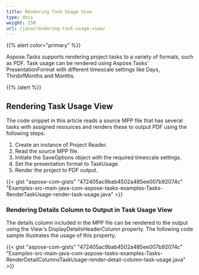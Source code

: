 ```yaml
---
title: Rendering Task Usage View
type: docs
weight: 250
url: /java/rendering-task-usage-view/
---
```


{{% alert color="primary" %}} 

Aspose.Tasks supports rendering project tasks to a variety of formats, such as PDF. Task usage can be rendered using Aspose.Tasks' PresentationFormat with different timescale settings like Days, ThirdofMonths and Months.

{{% /alert %}} 
## **Rendering Task Usage View**
The code snippet in this article reads a source MPP file that has several tasks with assigned resources and renders these to output PDF using the following steps:

1. Create an instance of Project Reader.
2. Read the source MPP file.
3. Initiate the SaveOptions object with the required timescale settings.
4. Set the presentation format to TaskUsage.
5. Render the project to PDF output.

{{< gist "aspose-com-gists" "472405ac9bab4502a485ee007b92074c" "Examples-src-main-java-com-aspose-tasks-examples-Tasks-RenderTaskUsage-render-task-usage.java" >}}
### **Rendering Details Column to Output in Task Usage View**
The details column included in the MPP file can be rendered to the output using the View's DisplayDetailsHeaderColumn property. The following code sample illustrates the usage of this property.

{{< gist "aspose-com-gists" "472405ac9bab4502a485ee007b92074c" "Examples-src-main-java-com-aspose-tasks-examples-Tasks-RenderDetailColumnsTaskUsage-render-detail-column-task-usage.java" >}}
